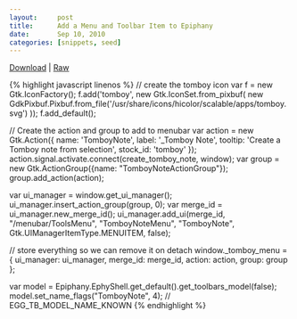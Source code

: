 ```yaml
---
layout:     post
title:      Add a Menu and Toolbar Item to Epiphany
date:       Sep 10, 2010
categories: [snippets, seed]
---
```


[Download](http://gist.github.com/567799/download) |
[Raw](http://gist.github.com/raw/567799/bd755f98ab9d83cbb1cfd35bd7726702350deb6b/epiphany-add_to_toolbar.js)

{% highlight javascript linenos %}
// create the tomboy icon
var f = new Gtk.IconFactory();
f.add('tomboy', new Gtk.IconSet.from_pixbuf(
      new GdkPixbuf.Pixbuf.from_file('/usr/share/icons/hicolor/scalable/apps/tomboy.svg')
));
f.add_default();

// Create the action and group to add to menubar
var action = new Gtk.Action({
    name: 'TomboyNote',
    label: '_Tomboy Note',
    tooltip: 'Create a Tomboy note from selection',
    stock_id: 'tomboy'
});
action.signal.activate.connect(create_tomboy_note, window);
var group = new Gtk.ActionGroup({name: "TomboyNoteActionGroup"});
group.add_action(action);

var ui_manager = window.get_ui_manager();
ui_manager.insert_action_group(group, 0);
var merge_id = ui_manager.new_merge_id();
ui_manager.add_ui(merge_id, "/menubar/ToolsMenu", "TomboyNoteMenu", "TomboyNote",
    Gtk.UIManagerItemType.MENUITEM, false);

// store everything so we can remove it on detach
window._tomboy_menu = {
    ui_manager: ui_manager,
    merge_id: merge_id,
    action: action,
    group: group
};

var model = Epiphany.EphyShell.get_default().get_toolbars_model(false);
model.set_name_flags("TomboyNote", 4); // EGG_TB_MODEL_NAME_KNOWN
{% endhighlight %}
